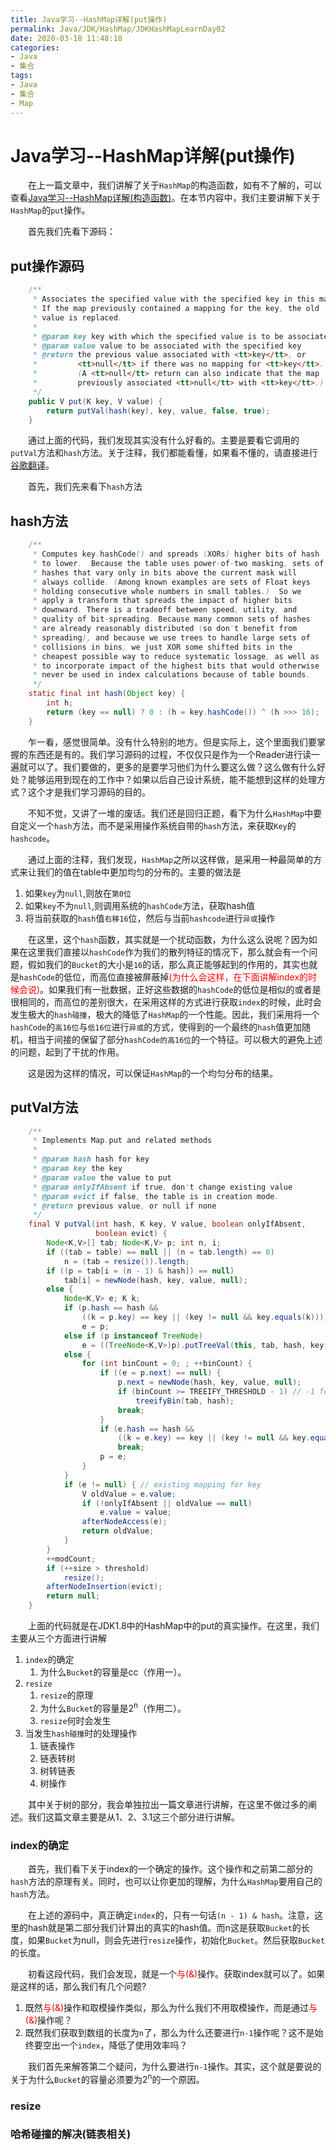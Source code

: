 ```yaml
---
title: Java学习--HashMap详解(put操作)
permalink: Java/JDK/HashMap/JDKHashMapLearnDay02
date: 2020-03-18 11:48:18
categories:
- Java
- 集合
tags:
- Java
- 集合
- Map
---
```


# Java学习--HashMap详解(put操作)



&emsp;&emsp;在上一篇文章中，我们讲解了关于`HashMap`的构造函数，如有不了解的，可以查看[Java学习--HashMap详解(构造函数)](/Java/JDK/HashMap/JDKHashMapLearnDay02)。在本节内容中，我们主要讲解下关于`HashMap`的`put`操作。

&emsp;&emsp;首先我们先看下源码：

## put操作源码

```java
    /**
     * Associates the specified value with the specified key in this map.
     * If the map previously contained a mapping for the key, the old
     * value is replaced.
     *
     * @param key key with which the specified value is to be associated
     * @param value value to be associated with the specified key
     * @return the previous value associated with <tt>key</tt>, or
     *         <tt>null</tt> if there was no mapping for <tt>key</tt>.
     *         (A <tt>null</tt> return can also indicate that the map
     *         previously associated <tt>null</tt> with <tt>key</tt>.)
     */
    public V put(K key, V value) {
        return putVal(hash(key), key, value, false, true);
    }
```

&emsp;&emsp;通过上面的代码，我们发现其实没有什么好看的。主要是要看它调用的`putVal`方法和`hash`方法。关于注释，我们都能看懂，如果看不懂的，请直接进行[谷歌翻译](https://translate.google.com/)。

&emsp;&emsp;首先，我们先来看下`hash`方法

## hash方法

```java
    /**
     * Computes key.hashCode() and spreads (XORs) higher bits of hash
     * to lower.  Because the table uses power-of-two masking, sets of
     * hashes that vary only in bits above the current mask will
     * always collide. (Among known examples are sets of Float keys
     * holding consecutive whole numbers in small tables.)  So we
     * apply a transform that spreads the impact of higher bits
     * downward. There is a tradeoff between speed, utility, and
     * quality of bit-spreading. Because many common sets of hashes
     * are already reasonably distributed (so don't benefit from
     * spreading), and because we use trees to handle large sets of
     * collisions in bins, we just XOR some shifted bits in the
     * cheapest possible way to reduce systematic lossage, as well as
     * to incorporate impact of the highest bits that would otherwise
     * never be used in index calculations because of table bounds.
     */
    static final int hash(Object key) {
        int h;
        return (key == null) ? 0 : (h = key.hashCode()) ^ (h >>> 16);
    }
```

&emsp;&emsp;乍一看，感觉很简单。没有什么特别的地方。但是实际上，这个里面我们要掌握的东西还是有的。我们学习源码的过程，不仅仅只是作为一个Reader进行读一遍就可以了。我们要做的，更多的是要学习他们为什么要这么做？这么做有什么好处？能够运用到现在的工作中？如果以后自己设计系统，能不能想到这样的处理方式？这个才是我们学习源码的目的。

&emsp;&emsp;不知不觉，又讲了一堆的废话。我们还是回归正题，看下为什么`HashMap`中要自定义一个`hash`方法，而不是采用操作系统自带的`hash`方法，来获取`Key`的`hashcode`。

&emsp;&emsp;通过上面的注释，我们发现，`HashMap`之所以这样做，是采用一种最简单的方式来让我们的值在table中更加均匀的分布的。主要的做法是

1. 如果`key`为`null`,则放在`第0位`
2. 如果`key`不为`null`,则调用系统的`hashCode`方法，获取hash值
3. 将当前获取的`hash`值`右移16`位，然后与当前`hashcode`进行`异或`操作

&emsp;&emsp;在这里，这个`hash`函数，其实就是一个扰动函数，为什么这么说呢？因为如果在这里我们直接以`hashCode`作为我们的散列特征的情况下，那么就会有一个问题，假如我们的`Bucket`的大小是`16`的话，那么真正能够起到的作用的，其实也就是`hashCode`的低位，而高位直接被屏蔽掉<span style="color:red;">(为什么会这样，在下面讲解index的时候会说)</span>。如果我们有一批数据，正好这些数据的`hashCode`的低位是相似的或者是很相同的，而高位的差别很大，在采用这样的方式进行获取`index`的时候，此时会发生极大的`hash碰撞`，极大的降低了`HashMap`的一个性能。因此，我们采用将一个`hashCode`的`高16位`与`低16位`进行`异或`的方式，使得到的一个最终的`hash`值更加随机，相当于间接的保留了部分`hashCode的高16位`的一个特征。可以极大的避免上述的问题，起到了干扰的作用。

&emsp;&emsp;这是因为这样的情况，可以保证`HashMap`的一个均匀分布的结果。

## putVal方法

```java
    /**
     * Implements Map.put and related methods
     *
     * @param hash hash for key
     * @param key the key
     * @param value the value to put
     * @param onlyIfAbsent if true, don't change existing value
     * @param evict if false, the table is in creation mode.
     * @return previous value, or null if none
     */
    final V putVal(int hash, K key, V value, boolean onlyIfAbsent,
                   boolean evict) {
        Node<K,V>[] tab; Node<K,V> p; int n, i;
        if ((tab = table) == null || (n = tab.length) == 0)
            n = (tab = resize()).length;
        if ((p = tab[i = (n - 1) & hash]) == null)
            tab[i] = newNode(hash, key, value, null);
        else {
            Node<K,V> e; K k;
            if (p.hash == hash &&
                ((k = p.key) == key || (key != null && key.equals(k))))
                e = p;
            else if (p instanceof TreeNode)
                e = ((TreeNode<K,V>)p).putTreeVal(this, tab, hash, key, value);
            else {
                for (int binCount = 0; ; ++binCount) {
                    if ((e = p.next) == null) {
                        p.next = newNode(hash, key, value, null);
                        if (binCount >= TREEIFY_THRESHOLD - 1) // -1 for 1st
                            treeifyBin(tab, hash);
                        break;
                    }
                    if (e.hash == hash &&
                        ((k = e.key) == key || (key != null && key.equals(k))))
                        break;
                    p = e;
                }
            }
            if (e != null) { // existing mapping for key
                V oldValue = e.value;
                if (!onlyIfAbsent || oldValue == null)
                    e.value = value;
                afterNodeAccess(e);
                return oldValue;
            }
        }
        ++modCount;
        if (++size > threshold)
            resize();
        afterNodeInsertion(evict);
        return null;
    }
```

&emsp;&emsp;上面的代码就是在JDK1.8中的HashMap中的put的真实操作。在这里，我们主要从三个方面进行讲解

1. `index`的确定
   1. 为什么`Bucket`的容量是cc（作用一）。
2. `resize`
   1. `resize`的原理
   2. 为什么`Bucket`的容量是2<sup>n</sup>（作用二）。
   3. `resize`何时会发生
3. 当发生`hash碰撞`时的处理操作
   1. 链表操作
   2. 链表转树
   3. 树转链表
   4. 树操作

&emsp;&emsp;其中关于树的部分，我会单独拉出一篇文章进行讲解，在这里不做过多的阐述。我们这篇文章主要是从1、2、3.1这三个部分进行讲解。

### index的确定

&emsp;&emsp;首先，我们看下关于index的一个确定的操作。这个操作和之前第二部分的`hash`方法的原理有关。同时，也可以让你更加的理解，为什么`HashMap`要用自己的`hash`方法。

&emsp;&emsp;在上述的源码中，真正确定`index`的，只有一句话`(n - 1) & hash`。注意，这里的hash就是第二部分我们计算出的真实的hash值。而n这是获取`Bucket`的长度，如果`Bucket`为null，则会先进行`resize`操作，初始化`Bucket`。然后获取`Bucket`的长度。

&emsp;&emsp;初看这段代码，我们会发现，就是一个<span style="color:red;">与(&)</span>操作。获取index就可以了。如果是这样的话，那么我们有几个问题?

1. 既然<span style="color:red;">与(&)</span>操作和取模操作类似，那么为什么我们不用取模操作，而是通过<span style="color:red;">与(&)</span>操作呢？
2. 既然我们获取到数组的长度为`n`了，那么为什么还要进行`n-1`操作呢？这不是始终要空出一个`index`，降低了使用效率吗？

&emsp;&emsp;我们首先来解答第二个疑问，为什么要进行`n-1`操作。其实，这个就是要说的关于为什么`Bucket`的容量必须要为2<sup>n</sup>的一个原因。

### resize

### 哈希碰撞的解决(链表相关)



